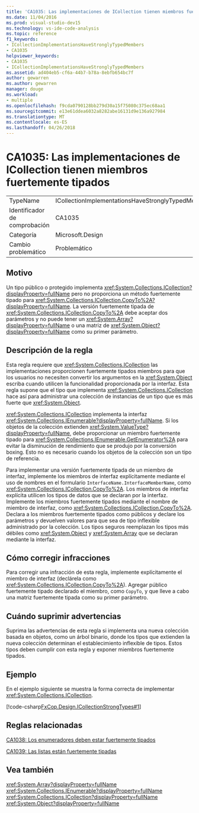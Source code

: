 ```yaml
---
title: 'CA1035: Las implementaciones de ICollection tienen miembros fuertemente tipados'
ms.date: 11/04/2016
ms.prod: visual-studio-dev15
ms.technology: vs-ide-code-analysis
ms.topic: reference
f1_keywords:
- ICollectionImplementationsHaveStronglyTypedMembers
- CA1035
helpviewer_keywords:
- CA1035
- ICollectionImplementationsHaveStronglyTypedMembers
ms.assetid: ad404eb5-cf6a-44b7-b78a-8ebfb654bc7f
author: gewarren
ms.author: gewarren
manager: douge
ms.workload:
- multiple
ms.openlocfilehash: f9cda0790128bb279d30a15f75080c375ec68aa1
ms.sourcegitcommit: e13e61ddea6032a8282abe16131d9e136a927984
ms.translationtype: MT
ms.contentlocale: es-ES
ms.lasthandoff: 04/26/2018
---
```

# <a name="ca1035-icollection-implementations-have-strongly-typed-members"></a>CA1035: Las implementaciones de ICollection tienen miembros fuertemente tipados
|||
|-|-|
|TypeName|ICollectionImplementationsHaveStronglyTypedMembers|
|Identificador de comprobación|CA1035|
|Categoría|Microsoft.Design|
|Cambio problemático|Problemático|

## <a name="cause"></a>Motivo
 Un tipo público o protegido implementa <xref:System.Collections.ICollection?displayProperty=fullName> pero no proporciona un método fuertemente tipado para <xref:System.Collections.ICollection.CopyTo%2A?displayProperty=fullName>. La versión fuertemente tipada de <xref:System.Collections.ICollection.CopyTo%2A> debe aceptar dos parámetros y no puede tener un <xref:System.Array?displayProperty=fullName> o una matriz de <xref:System.Object?displayProperty=fullName> como su primer parámetro.

## <a name="rule-description"></a>Descripción de la regla
 Esta regla requiere que <xref:System.Collections.ICollection> las implementaciones proporcionen fuertemente tipados miembros para que los usuarios no necesiten convertir los argumentos en la <xref:System.Object> escriba cuando utilicen la funcionalidad proporcionada por la interfaz. Esta regla supone que el tipo que implementa <xref:System.Collections.ICollection> hace así para administrar una colección de instancias de un tipo que es más fuerte que <xref:System.Object>.

 <xref:System.Collections.ICollection> implementa la interfaz <xref:System.Collections.IEnumerable?displayProperty=fullName>. Si los objetos de la colección extienden <xref:System.ValueType?displayProperty=fullName>, debe proporcionar un miembro fuertemente tipado para <xref:System.Collections.IEnumerable.GetEnumerator%2A> para evitar la disminución de rendimiento que se produjo por la conversión boxing. Esto no es necesario cuando los objetos de la colección son un tipo de referencia.

 Para implementar una versión fuertemente tipada de un miembro de interfaz, implemente los miembros de interfaz explícitamente mediante el uso de nombres en el formulario `InterfaceName.InterfaceMemberName`, como <xref:System.Collections.ICollection.CopyTo%2A>. Los miembros de interfaz explícita utilicen los tipos de datos que se declaran por la interfaz. Implemente los miembros fuertemente tipados mediante el nombre de miembro de interfaz, como <xref:System.Collections.ICollection.CopyTo%2A>. Declara a los miembros fuertemente tipados como públicos y declare los parámetros y devuelven valores para que sea de tipo inflexible administrado por la colección. Los tipos seguros reemplazan los tipos más débiles como <xref:System.Object> y <xref:System.Array> que se declaran mediante la interfaz.

## <a name="how-to-fix-violations"></a>Cómo corregir infracciones
 Para corregir una infracción de esta regla, implemente explícitamente el miembro de interfaz (declárela como <xref:System.Collections.ICollection.CopyTo%2A>). Agregar público fuertemente tipado declarado el miembro, como `CopyTo`, y que lleve a cabo una matriz fuertemente tipada como su primer parámetro.

## <a name="when-to-suppress-warnings"></a>Cuándo suprimir advertencias
 Suprima las advertencias de esta regla si implementa una nueva colección basada en objetos, como un árbol binario, donde los tipos que extienden la nueva colección determinan el establecimiento inflexible de tipos. Estos tipos deben cumplir con esta regla y exponer miembros fuertemente tipados.

## <a name="example"></a>Ejemplo
 En el ejemplo siguiente se muestra la forma correcta de implementar <xref:System.Collections.ICollection>.

 [!code-csharp[FxCop.Design.ICollectionStrongTypes#1](../code-quality/codesnippet/CSharp/ca1035-icollection-implementations-have-strongly-typed-members_1.cs)]

## <a name="related-rules"></a>Reglas relacionadas
 [CA1038: Los enumeradores deben estar fuertemente tipados](../code-quality/ca1038-enumerators-should-be-strongly-typed.md)

 [CA1039: Las listas están fuertemente tipadas](../code-quality/ca1039-lists-are-strongly-typed.md)

## <a name="see-also"></a>Vea también
 <xref:System.Array?displayProperty=fullName> <xref:System.Collections.IEnumerable?displayProperty=fullName> <xref:System.Collections.ICollection?displayProperty=fullName> <xref:System.Object?displayProperty=fullName>
